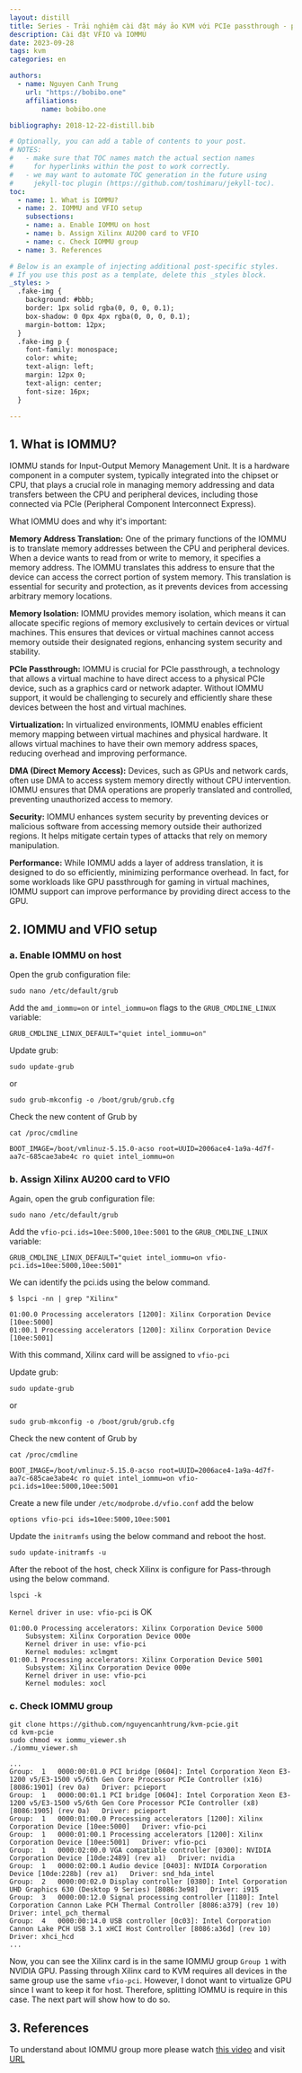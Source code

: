```yaml
---
layout: distill
title: Series - Trải nghiệm cài đặt máy ảo KVM với PCIe passthrough - p3
description: Cài đặt VFIO và IOMMU
date: 2023-09-28
tags: kvm
categories: en

authors:
  - name: Nguyen Canh Trung
    url: "https://bobibo.one"
    affiliations:
        name: bobibo.one

bibliography: 2018-12-22-distill.bib

# Optionally, you can add a table of contents to your post.
# NOTES:
#   - make sure that TOC names match the actual section names
#     for hyperlinks within the post to work correctly.
#   - we may want to automate TOC generation in the future using
#     jekyll-toc plugin (https://github.com/toshimaru/jekyll-toc).
toc:
  - name: 1. What is IOMMU?
  - name: 2. IOMMU and VFIO setup
    subsections:
    - name: a. Enable IOMMU on host
    - name: b. Assign Xilinx AU200 card to VFIO
    - name: c. Check IOMMU group
  - name: 3. References

# Below is an example of injecting additional post-specific styles.
# If you use this post as a template, delete this _styles block.
_styles: >
  .fake-img {
    background: #bbb;
    border: 1px solid rgba(0, 0, 0, 0.1);
    box-shadow: 0 0px 4px rgba(0, 0, 0, 0.1);
    margin-bottom: 12px;
  }
  .fake-img p {
    font-family: monospace;
    color: white;
    text-align: left;
    margin: 12px 0;
    text-align: center;
    font-size: 16px;
  }

---
```


## 1. What is IOMMU?

IOMMU stands for Input-Output Memory Management Unit. It is a hardware component in a computer system, typically integrated into the chipset or CPU, that plays a crucial role in managing memory addressing and data transfers between the CPU and peripheral devices, including those connected via PCIe (Peripheral Component Interconnect Express).

What IOMMU does and why it's important:

**Memory Address Translation:** One of the primary functions of the IOMMU is to translate memory addresses between the CPU and peripheral devices. When a device wants to read from or write to memory, it specifies a memory address. The IOMMU translates this address to ensure that the device can access the correct portion of system memory. This translation is essential for security and protection, as it prevents devices from accessing arbitrary memory locations.

**Memory Isolation:** IOMMU provides memory isolation, which means it can allocate specific regions of memory exclusively to certain devices or virtual machines. This ensures that devices or virtual machines cannot access memory outside their designated regions, enhancing system security and stability.

**PCIe Passthrough:** IOMMU is crucial for PCIe passthrough, a technology that allows a virtual machine to have direct access to a physical PCIe device, such as a graphics card or network adapter. Without IOMMU support, it would be challenging to securely and efficiently share these devices between the host and virtual machines.

**Virtualization:** In virtualized environments, IOMMU enables efficient memory mapping between virtual machines and physical hardware. It allows virtual machines to have their own memory address spaces, reducing overhead and improving performance.

**DMA (Direct Memory Access):** Devices, such as GPUs and network cards, often use DMA to access system memory directly without CPU intervention. IOMMU ensures that DMA operations are properly translated and controlled, preventing unauthorized access to memory.

**Security:** IOMMU enhances system security by preventing devices or malicious software from accessing memory outside their authorized regions. It helps mitigate certain types of attacks that rely on memory manipulation.

**Performance:** While IOMMU adds a layer of address translation, it is designed to do so efficiently, minimizing performance overhead. In fact, for some workloads like GPU passthrough for gaming in virtual machines, IOMMU support can improve performance by providing direct access to the GPU.


## 2. IOMMU and VFIO setup

### a. Enable IOMMU on host

Open the grub configuration file:

```shell
sudo nano /etc/default/grub
```

Add the `amd_iommu=on` or `intel_iommu=on` flags to the `GRUB_CMDLINE_LINUX` variable:

```shell
GRUB_CMDLINE_LINUX_DEFAULT="quiet intel_iommu=on"
```

Update grub:

```shell
sudo update-grub
```

or

```shell
sudo grub-mkconfig -o /boot/grub/grub.cfg
```

Check the new content of Grub by

```shell
cat /proc/cmdline

BOOT_IMAGE=/boot/vmlinuz-5.15.0-acso root=UUID=2006ace4-1a9a-4d7f-aa7c-685cae3abe4c ro quiet intel_iommu=on
```

### b. Assign Xilinx AU200 card to VFIO

Again, open the grub configuration file:

```shell
sudo nano /etc/default/grub
```

Add the `vfio-pci.ids=10ee:5000,10ee:5001` to the `GRUB_CMDLINE_LINUX` variable:

```shell
GRUB_CMDLINE_LINUX_DEFAULT="quiet intel_iommu=on vfio-pci.ids=10ee:5000,10ee:5001"
```

We can identify the pci.ids using the below command.


```shell
$ lspci -nn | grep "Xilinx"

01:00.0 Processing accelerators [1200]: Xilinx Corporation Device [10ee:5000]
01:00.1 Processing accelerators [1200]: Xilinx Corporation Device [10ee:5001]
```

With this command, Xilinx card will be assigned to `vfio-pci`

Update grub:

```shell
sudo update-grub
```

or

```shell
sudo grub-mkconfig -o /boot/grub/grub.cfg
```

Check the new content of Grub by

```shell
cat /proc/cmdline

BOOT_IMAGE=/boot/vmlinuz-5.15.0-acso root=UUID=2006ace4-1a9a-4d7f-aa7c-685cae3abe4c ro quiet intel_iommu=on vfio-pci.ids=10ee:5000,10ee:5001
```

Create a new file under `/etc/modprobe.d/vfio.conf` add the below

```shell
options vfio-pci ids=10ee:5000,10ee:5001
```

Update the `initramfs` using the below command and reboot the host.

```shell
sudo update-initramfs -u
```

After the reboot of the host, check Xilinx is configure for Pass-through using the below command.

```
lspci -k
```

`Kernel driver in use: vfio-pci` is OK

```
01:00.0 Processing accelerators: Xilinx Corporation Device 5000
    Subsystem: Xilinx Corporation Device 000e
    Kernel driver in use: vfio-pci
    Kernel modules: xclmgmt
01:00.1 Processing accelerators: Xilinx Corporation Device 5001
    Subsystem: Xilinx Corporation Device 000e
    Kernel driver in use: vfio-pci
    Kernel modules: xocl

```

### c. Check IOMMU group

```shell
git clone https://github.com/nguyencanhtrung/kvm-pcie.git
cd kvm-pcie
sudo chmod +x iommu_viewer.sh
./iommu_viewer.sh
```


```
...
Group:  1   0000:00:01.0 PCI bridge [0604]: Intel Corporation Xeon E3-1200 v5/E3-1500 v5/6th Gen Core Processor PCIe Controller (x16) [8086:1901] (rev 0a)   Driver: pcieport
Group:  1   0000:00:01.1 PCI bridge [0604]: Intel Corporation Xeon E3-1200 v5/E3-1500 v5/6th Gen Core Processor PCIe Controller (x8) [8086:1905] (rev 0a)   Driver: pcieport
Group:  1   0000:01:00.0 Processing accelerators [1200]: Xilinx Corporation Device [10ee:5000]   Driver: vfio-pci
Group:  1   0000:01:00.1 Processing accelerators [1200]: Xilinx Corporation Device [10ee:5001]   Driver: vfio-pci
Group:  1   0000:02:00.0 VGA compatible controller [0300]: NVIDIA Corporation Device [10de:2489] (rev a1)   Driver: nvidia
Group:  1   0000:02:00.1 Audio device [0403]: NVIDIA Corporation Device [10de:228b] (rev a1)   Driver: snd_hda_intel
Group:  2   0000:00:02.0 Display controller [0380]: Intel Corporation UHD Graphics 630 (Desktop 9 Series) [8086:3e98]   Driver: i915
Group:  3   0000:00:12.0 Signal processing controller [1180]: Intel Corporation Cannon Lake PCH Thermal Controller [8086:a379] (rev 10)   Driver: intel_pch_thermal
Group:  4   0000:00:14.0 USB controller [0c03]: Intel Corporation Cannon Lake PCH USB 3.1 xHCI Host Controller [8086:a36d] (rev 10)   Driver: xhci_hcd
...
```

Now, you can see the Xilinx card is in the same IOMMU group `Group 1` with NVIDIA GPU. Passing through Xilinx card to KVM requires all devices in the same group use the same `vfio-pci`. However, I donot want to virtualize GPU since I want to keep it for host. Therefore, splitting IOMMU is require in this case. The next part will show how to do so. 

## 3. References

To understand about IOMMU group more please watch [this video](https://www.youtube.com/watch?v=qQiMMeVNw-o) and visit [URL](https://medium0.com/techbeatly/virtual-machine-with-gpu-enabled-on-ubuntu-using-kvm-on-ubuntu-22-4-f0354ba74b1)
